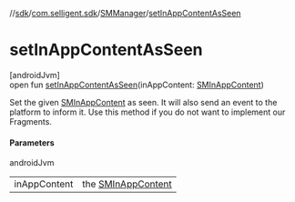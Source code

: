 //[sdk](../../../index.md)/[com.selligent.sdk](../index.md)/[SMManager](index.md)/[setInAppContentAsSeen](set-in-app-content-as-seen.md)

# setInAppContentAsSeen

[androidJvm]\
open fun [setInAppContentAsSeen](set-in-app-content-as-seen.md)(inAppContent: [SMInAppContent](../-s-m-in-app-content/index.md))

Set the given [SMInAppContent](../-s-m-in-app-content/index.md) as seen. It will also send an event to the platform to inform it. Use this method if you do not want to implement our Fragments.

#### Parameters

androidJvm

| | |
|---|---|
| inAppContent | the [SMInAppContent](../-s-m-in-app-content/index.md) |
